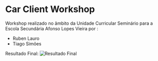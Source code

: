 # Car Client Workshop
Workshop realizado no âmbito da Unidade Curricular Seminário para a Escola Secundária Afonso Lopes Vieira por :

  - Ruben Lauro 
  - Tiago Simões

Resultado Final:
![Resultado Final](https://i.imgur.com/7qkBfOX.png)
